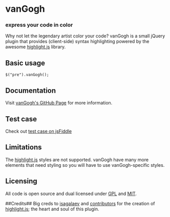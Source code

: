 # vanGogh
### express your code in color
Why not let the legendary artist color your code? vanGogh is a small jQuery plugin that provides (client-side) syntax highlighting powered by the awesome [highlight.js](https://github.com/isagalaev/highlight.js) library.

## Basic usage

	$("pre").vanGogh();

## Documentation

Visit [vanGogh's GitHub Page](http://mekwall.github.com/jquery-vangogh/) for more information.

## Test case

Check out [test case on jsFiddle](http://jsfiddle.net/mekwall/pMZge/)

## Limitations

The [highlight.js](https://github.com/isagalaev/highlight.js) styles are not supported. vanGogh have many more elements that need styling so you will have
to use vanGogh-specific styles.

## Licensing
All code is open source and dual licensed under [GPL](https://raw.github.com/mekwall/jquery-vangogh/master/GPL-LICENSE.txt) and [MIT](https://raw.github.com/mekwall/jquery-vangogh/master/MIT-LICENSE.txt).

##Credits##
Big creds to [isagalaev](https://github.com/isagalaev) and [contributors](https://raw.github.com/isagalaev/highlight.js/master/AUTHORS.en.txt) for the creation of [highlight.js](https://github.com/isagalaev/highlight.js); the heart and soul of this plugin.